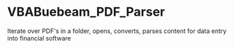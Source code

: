 # VBABuebeam_PDF_Parser
Iterate over PDF's in a folder, opens, converts, parses content for data entry into financial software
